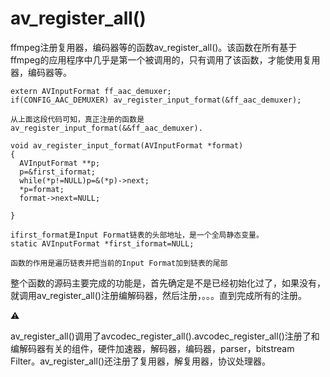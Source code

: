 # av_register_all()

ffmpeg注册复用器，编码器等的函数av_register_all()。该函数在所有基于ffmpeg的应用程序中几乎是第一个被调用的，只有调用了该函数，才能使用复用器，编码器等。

```
extern AVInputFormat ff_aac_demuxer;
if(CONFIG_AAC_DEMUXER) av_register_input_format(&ff_aac_demuxer);

从上面这段代码可知，真正注册的函数是av_register_input_format(&&ff_aac_demuxer).

```

```
void av_register_input_format(AVInputFormat *format)
{
  AVInputFormat **p;
  p=&first_iformat;
  while(*p!=NULL)p=&(*p)->next;
  *p=format;
  format->next=NULL;
  
}

ifirst_format是Input Format链表的头部地址，是一个全局静态变量。
static AVInputFormat *first_iformat=NULL;

函数的作用是遍历链表并把当前的Input Format加到链表的尾部
```



整个函数的源码主要完成的功能是，首先确定是不是已经初始化过了，如果没有，就调用av_register_all()注册编解码器，然后注册，。。。直到完成所有的注册。



⚠️

av_register_all()调用了avcodec_register_all().avcodec_register_all()注册了和编解码器有关的组件，硬件加速器，解码器，编码器，parser，bitstream Filter。av_register_all()还注册了复用器，解复用器，协议处理器。













